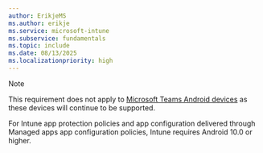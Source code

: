```yaml
---
author: ErikjeMS
ms.author: erikje
ms.service: microsoft-intune
ms.subservice: fundamentals
ms.topic: include
ms.date: 08/13/2025
ms.localizationpriority: high
---
```


> [!NOTE]
> This requirement does not apply to [Microsoft Teams Android devices](https://www.microsoft.com/microsoft-teams/across-devices/devices?rtc=2) as these devices will continue to be supported.
>
> For Intune app protection policies and app configuration delivered through Managed apps app configuration policies, Intune requires Android 10.0 or higher.
